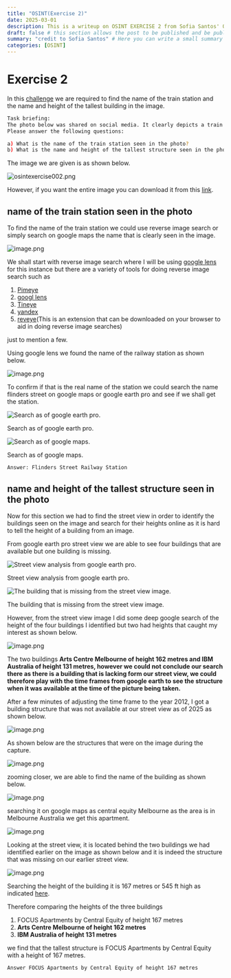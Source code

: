 ```yaml
---
title: "OSINT(Exercise 2)"
date: 2025-03-01
description: This is a writeup on OSINT EXERCISE 2 from Sofia Santos' OSINT analysis and exercises.
draft: false # this section allows the post to be published and be public, is it is set to true the post will not be published.
summary: "credit to Sofia Santos" # Here you can write a small summary of the post if needed
categories: [OSINT]
---
```

# Exercise 2

In this [challenge](https://gralhix.com/list-of-osint-exercises/osint-exercise-002/) we are required to find the name of the train station and the name and height of the tallest building in the image.

```bash
Task briefing: 
The photo below was shared on social media. It clearly depicts a train station.
Please answer the following questions:

a) What is the name of the train station seen in the photo?
b) What is the name and height of the tallest structure seen in the photo?
```

The image we are given is as shown below.

![osintexercise002.png](osintexercise002.png)

However, if you want the entire image you can download it from this [link](https://gralhix.com/wp-content/uploads/2024/09/osint-exercise-002-big-picture.png).

## name of the train station seen in the photo

To find the name of the train station we could use reverse image search or simply search on google maps the name that is clearly seen in the image.

![image.png](image.png)

We shall start with reverse image search where I will be using [google lens](https://lens.google/) for this instance but there are a variety of tools for doing reverse image search such as

1. [Pimeye](https://pimeyes.com/en)
2. [googl lens](https://lens.google/)
3. [Tineye](https://tineye.com/)
4. [yandex](https://yandex.com/)
5. [reveye](https://www.reveye.in/)(This is an extension that can be downloaded on your browser to aid in doing reverse image searches)

just to mention a few.

Using google lens we found the name of the railway station as shown below.

![image.png](image%201.png)

To confirm if that is the real name of the station we could search the name flinders street on google maps or google earth pro and see if we shall get the station.

![Search as of google earth pro.](image%202.png)

Search as of google earth pro.

![Search as of google maps.](image%203.png)

Search as of google maps.

`Answer: Flinders Street Railway Station`

## name and height of the tallest structure seen in the photo

Now for this section we had to find the street view in order to identify the buildings seen on the image and search for their heights online as it is hard to tell the height of a building from an image.

From google earth pro street view we are able to see four buildings that are available but one building is missing.

![Street view analysis from google earth pro.](image%204.png)

Street view analysis from google earth pro.

![The building that is missing from the street view image.](image%205.png)

The building that is missing from the street view image.

However, from the street view image I did some deep google search of the height of the four buildings I identified but two had heights that caught my interest as shown below.

![image.png](image%206.png)

The two buildings **Arts Centre Melbourne of height 162 metres and IBM Australia of height 131 metres, however we could not conclude our search there as there is a building that is lacking form our street view, we could therefore play with the time frames from google earth to see the structure when it was available at the time of the picture being taken.**

After a few minutes of adjusting the time frame to the year 2012, I got a building structure that was not available at our street view as of 2025 as shown below.

![image.png](image%207.png)

As shown below are the structures that were on the image during the capture.

![image.png](image%208.png)

zooming closer, we are able to find the name of the building as shown below.

![image.png](image%209.png)

searching it on google maps as central equity Melbourne as the area is in Melbourne Australia we get this apartment.

![image.png](image%2010.png)

Looking at the street view, it is located behind the two buildings we had identified earlier on the image as shown below and it is indeed the structure that was missing on our earlier street view.

![image.png](image%2011.png)

Searching the height of the building it is 167 metres or 545 ft high as indicated [here](https://www.skyscrapercenter.com/building/focus-melbourne/38852).

Therefore comparing the heights of the three buildings

1. FOCUS Apartments by Central Equity of height 167 metres
2.  **Arts Centre Melbourne of height 162 metres**
3. **IBM Australia of height 131 metres**

we find that the tallest structure is FOCUS Apartments by Central Equity with a height of 167 metres.

`Answer FOCUS Apartments by Central Equity of height 167 metres`